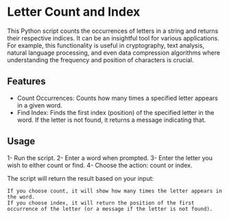# Letter Count and Index

This Python script counts the occurrences of letters in a string and returns their respective indices. It can be an insightful tool for various applications. For example, this functionality is useful in cryptography, text analysis, natural language processing, and even data compression algorithms where understanding the frequency and position of characters is crucial.


## Features

 -  Count Occurrences: Counts how many times a specified letter appears in a given word.
 -  Find Index: Finds the first index (position) of the specified letter in the word. If the letter is not found, it returns a message indicating that.

## Usage

 1-  Run the script.
 2-  Enter a word when prompted.
 3-  Enter the letter you wish to either count or find.
 4-  Choose the action: count or index.

The script will return the result based on your input:

    If you choose count, it will show how many times the letter appears in the word.
    If you choose index, it will return the position of the first occurrence of the letter (or a message if the letter is not found).
